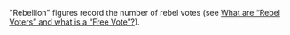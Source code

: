 "Rebellion" figures record the number of rebel votes
(see [What are “Rebel Voters” and what is a “Free Vote”?](#rebelandfree)).
